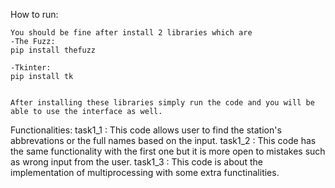 How to run:

    You should be fine after install 2 libraries which are 
    -The Fuzz:
    pip install thefuzz

    -Tkinter:
    pip install tk


    After installing these libraries simply run the code and you will be able to use the interface as well.
    
Functionalities:
    task1_1 :
        This code allows user to find the station's abbrevations or the full names based on the input.
    task1_2 :
        This code has the same functionality with the first one but it is more open to mistakes such as wrong input from the user.
    task1_3 :
        This code is about the implementation of multiprocessing with some extra functinalities.
    


    
